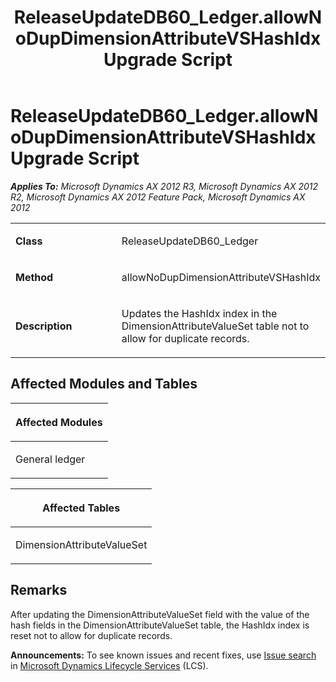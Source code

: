 ﻿---
title: ReleaseUpdateDB60_Ledger.allowNoDupDimensionAttributeVSHashIdx Upgrade Script
TOCTitle: ReleaseUpdateDB60_Ledger.allowNoDupDimensionAttributeVSHashIdx Upgrade Script
ms:assetid: 14f977e0-93f0-4e6a-90d9-8055f19cfc0e
ms:mtpsurl: https://msdn.microsoft.com/en-us/library/JJ718528(v=AX.60)
ms:contentKeyID: 49706807
ms.date: 05/18/2015
mtps_version: v=AX.60
---

# ReleaseUpdateDB60\_Ledger.allowNoDupDimensionAttributeVSHashIdx Upgrade Script 


_**Applies To:** Microsoft Dynamics AX 2012 R3, Microsoft Dynamics AX 2012 R2, Microsoft Dynamics AX 2012 Feature Pack, Microsoft Dynamics AX 2012_

<table>
<colgroup>
<col style="width: 50%" />
<col style="width: 50%" />
</colgroup>
<tbody>
<tr class="odd">
<td><p><strong>Class</strong></p></td>
<td><p>ReleaseUpdateDB60_Ledger</p></td>
</tr>
<tr class="even">
<td><p><strong>Method</strong></p></td>
<td><p>allowNoDupDimensionAttributeVSHashIdx</p></td>
</tr>
<tr class="odd">
<td><p><strong>Description</strong></p></td>
<td><p>Updates the HashIdx index in the DimensionAttributeValueSet table not to allow for duplicate records.</p></td>
</tr>
</tbody>
</table>


## Affected Modules and Tables

<table>
<colgroup>
<col style="width: 100%" />
</colgroup>
<thead>
<tr class="header">
<th><p>Affected Modules</p></th>
</tr>
</thead>
<tbody>
<tr class="odd">
<td><p>General ledger</p></td>
</tr>
</tbody>
</table>


<table>
<colgroup>
<col style="width: 100%" />
</colgroup>
<thead>
<tr class="header">
<th><p>Affected Tables</p></th>
</tr>
</thead>
<tbody>
<tr class="odd">
<td><p>DimensionAttributeValueSet</p></td>
</tr>
</tbody>
</table>


## Remarks

After updating the DimensionAttributeValueSet field with the value of the hash fields in the DimensionAttributeValueSet table, the HashIdx index is reset not to allow for duplicate records.

  
**Announcements:** To see known issues and recent fixes, use [Issue search](http://go.microsoft.com/fwlink/?linkid=389258) in [Microsoft Dynamics Lifecycle Services](http://go.microsoft.com/fwlink/?linkid=306505) (LCS).

